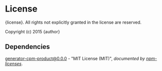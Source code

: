 # License

{license}. All rights not explicitly granted in the license are reserved.

Copyright (c) 2015 {author}

## Dependencies
[generator-cpm-product@0.0.0](&quot;https://github.com/Cellarise/generator-cpm-product&quot;) - &quot;MIT License (MIT)&quot;, 
*documented by [npm-licenses](http://github.com/AceMetrix/npm-license.git)*.